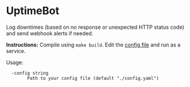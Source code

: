 # UptimeBot

Log downtimes (based on no response or unexpected HTTP status code) and send webhook alerts if needed.

**Instructions:** Compile using `make build`. Edit the [config file](/config.yaml) and run as a service.

Usage:

```
  -config string
        Path to your config file (default "./config.yaml")
```
